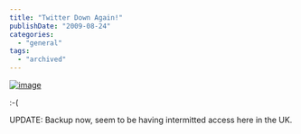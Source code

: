 ```yaml
---
title: "Twitter Down Again!"
publishDate: "2009-08-24"
categories: 
  - "general"
tags:
  - "archived"
---
```


[![image](https://ramberlinggeek.co.uk/wp-content/uploads/2009/08/image_thumb2.png "image")](https://ramberlinggeek.co.uk/wp-content/uploads/2009/08/image2.png) 

:-(

UPDATE: Backup now, seem to be having intermitted access here in the UK.
